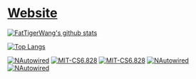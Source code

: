# [Website](https://www.wangshenjie.com)


[![FatTigerWang's github stats](https://github-readme-stats.vercel.app/api?username=fattigerwang&count_private=true&show_icons=true&theme=flag-india&include_all_commits=true)](https://github.com/FatTigerWang)

[![Top Langs](https://github-readme-stats.vercel.app/api/top-langs/?username=fattigerwang&layout=compact&theme=flag-india)](https://github.com/FatTigerWang)

[![NAutowired](https://github-readme-stats.vercel.app/api/pin/?username=kirov-opensource&repo=NAutowired&theme=flag-india)](https://github.com/kirov-opensource/NAutowired)
[![MIT-CS6.828](https://github-readme-stats.vercel.app/api/pin/?username=fattigerwang&repo=MIT-CS6.828&theme=flag-india)](https://github.com/fattigerwang/MIT-CS6.828)
[![MIT-CS6.828](https://github-readme-stats.vercel.app/api/pin/?username=fattigerwang&repo=wos&theme=flag-india)](https://github.com/fattigerwang/wos)
[![NAutowired](https://github-readme-stats.vercel.app/api/pin/?username=kirov-opensource&repo=facelock&theme=flag-india)](https://github.com/kirov-opensource/facelock)
[![NAutowired](https://github-readme-stats.vercel.app/api/pin/?username=kirov-opensource&repo=HTML2PDF&theme=flag-india)](https://github.com/kirov-opensource/HTML2PDF)

